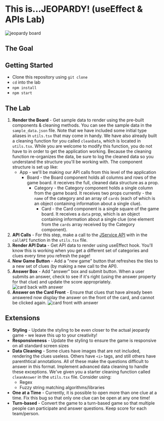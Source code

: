 # This is...JEOPARDY! (useEffect & APIs Lab)

![jeopardy board](Jeopardy.png)

## The Goal

## Getting Started

* Clone this repository using `git clone`
* `cd` into the lab
* `npm install`
* `npm start`

## The Lab

1. **Render the Board** - Get sample data to render using the pre-built components & cleaning methods. You can see the sample data in the `sample_data.json` file. Note that we have included some initial type aliases in `utils.tsx` that may come in handy. We have also already built a cleaning function for you called `cleanData`, which is located in `utils.tsx`.  While you are welcome to modify this function, you do not have to in order to get the application working. Because the cleaning function re-organizes the data, be sure to log the cleaned data so you understand the structure you'll be working with. The component structure is set up like:
    * App - we'll be making our API calls from this level of the application
        * Board - the Board component holds all columns and rows of the game board. it receives the full, cleaned data structure as a prop.
            * Category - the Category component holds a single column from the game board. It receives two props currently - the `name` of the category and an array of `cards` (each of which is an object containing information about a single clue).
                * Card - the Card component is a single square of the game board. It receives a `data` prop, which is an object containing information about a single clue (one element from the `cards` array received by the Category component). 
1. **API Calls** - For this step, make a call to the [JService API](https://jservice.io) with in the `callAPI` function in the `utils.tsx` file.
1. **Render API Data** - Get API data to render using useEffect hook. You'll know this is working when you get a different set of categories and clues every time you refresh the page! 
1. **New Game Button** - Add a "new game" button that refreshes the tiles to a new set of clues (by making a new call to the API).
1. **Answer Box** - Add "answer" box and submit button. When a user submits an answer, check to see if it's right (using the answer property for that clue) and update the score appropriately.
![card back with answer](card-back-with-input.png)
1. **Answer on the Card Front** - Ensure that clues that have already been answered now display the answer on the front of the card, and cannot be clicked again.
![card front with answer](card-front-with-answer.png)

## Extensions

* **Styling** - Update the styling to be even closer to the actual jeopardy game - we leave this up to your creativity!
* **Responsiveness** - Update the styling to ensure the game is responsive on all standard screen sizes
* **Data Cleaning** - Some clues have images that are not included, rendering the clues useless. Others have `<i>` tags, and still others have parenthtical annotations. All of these make the questions difficult to answer in this format. Implement advanced data cleaning to handle these exceptions. We've given you a starter cleaning function called `cleanAnswer` in the `utils.tsx` file. Consider using:
  * Regex
  * Fuzzy string matching algorithms/libraries
* **One at a Time** - Currently, it is possible to open more than one clue at a time. Fix this bug so that only one clue can be open at any one time!
* **Turn-based** - Convert the game to a turn-based game so that multiple people can participate and answer questions. Keep score for each team/person.
